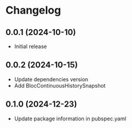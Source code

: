# Changelog

## 0.0.1 (2024-10-10)

- Initial release

## 0.0.2 (2024-10-15)

- Update dependencies version
- Add BlocContinuousHistorySnapshot

## 0.1.0 (2024-12-23)

- Update package information in pubspec.yaml
